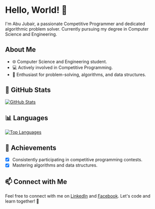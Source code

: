 # Hello, World! 👋

I'm Abu Jubair, a passionate Competitive Programmer and dedicated algorithmic problem solver. Currently pursuing my degree in Computer Science and Engineering.

## About Me

- 🌐 Computer Science and Engineering student.
- 💻 Actively involved in Competitive Programming.
- 🧠 Enthusiast for problem-solving, algorithms, and data structures.

## 🚀 GitHub Stats

[![GitHub Stats](https://github-readme-stats.vercel.app/api?username=AbuJubair7&count_private=true&show_icons=true&theme=radical)](https://github.com/AbuJubair7)

## 📊 Languages

[![Top Languages](https://github-readme-stats.vercel.app/api/top-langs/?username=AbuJubair7&layout=compact&theme=radical)](https://github.com/AbuJubair7)

## 🌟 Achievements

- [x] Consistently participating in competitive programming contests.
- [x] Mastering algorithms and data structures.

## 📫 Connect with Me

Feel free to connect with me on [LinkedIn](https://www.linkedin.com/in/abu-jubair/) and [Facebook](https://www.facebook.com/abu.jubair.07/). Let's code and learn together! 🚀
